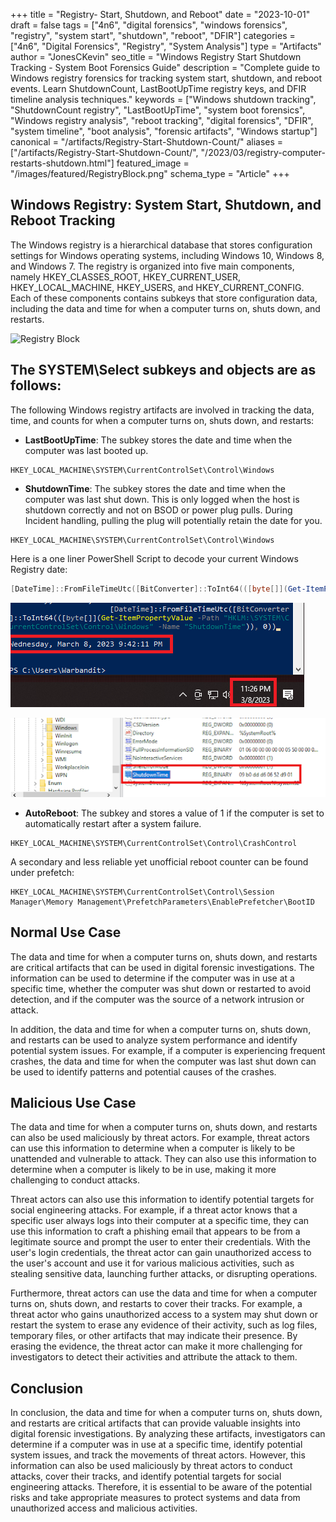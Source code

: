 +++
title = "Registry- Start, Shutdown, and Reboot"
date = "2023-10-01"
draft = false
tags = ["4n6", "digital forensics", "windows forensics", "registry", "system start", "shutdown", "reboot", "DFIR"]
categories = ["4n6", "Digital Forensics", "Registry", "System Analysis"]
type = "Artifacts"
author = "JonesCKevin"
seo_title = "Windows Registry Start Shutdown Tracking - System Boot Forensics Guide"
description = "Complete guide to Windows registry forensics for tracking system start, shutdown, and reboot events. Learn ShutdownCount, LastBootUpTime registry keys, and DFIR timeline analysis techniques."
keywords = ["Windows shutdown tracking", "ShutdownCount registry", "LastBootUpTime", "system boot forensics", "Windows registry analysis", "reboot tracking", "digital forensics", "DFIR", "system timeline", "boot analysis", "forensic artifacts", "Windows startup"]
canonical = "/artifacts/Registry-Start-Shutdown-Count/"
aliases = ["/artifacts/Registry-Start-Shutdown-Count/", "/2023/03/registry-computer-restarts-shutdown.html"]
featured_image = "/images/featured/RegistryBlock.png"
schema_type = "Article"
+++

## Windows Registry: System Start, Shutdown, and Reboot Tracking

The Windows registry is a hierarchical database that stores configuration settings for Windows operating systems, including Windows 10, Windows 8, and Windows 7. The registry is organized into five main components, namely HKEY_CLASSES_ROOT, HKEY_CURRENT_USER, HKEY_LOCAL_MACHINE, HKEY_USERS, and HKEY_CURRENT_CONFIG. Each of these components contains subkeys that store configuration data, including the data and time for when a computer turns on, shuts down, and restarts.

![Registry Block](/images/featured/artifacts/RegistryBlock.png)

## The SYSTEM\Select subkeys and objects are as follows:

The following Windows registry artifacts are involved in tracking the data, time, and counts for when a computer turns on, shuts down, and restarts:

- **LastBootUpTime**: The subkey stores the date and time when the computer was last booted up.

```
HKEY_LOCAL_MACHINE\SYSTEM\CurrentControlSet\Control\Windows
```

- **ShutdownTime**: The subkey stores the date and time when the computer was last shut down. This is only logged when the host is shutdown correctly and not on BSOD or power plug pulls. During Incident handling, pulling the plug will potentially retain the date for you.

```
HKEY_LOCAL_MACHINE\SYSTEM\CurrentControlSet\Control\Windows
```

Here is a one liner PowerShell Script to decode your current Windows Registry date:

```powershell
[DateTime]::FromFileTimeUtc([BitConverter]::ToInt64(([byte[]](Get-ItemPropertyValue -Path "HKLM:\SYSTEM\CurrentControlSet\Control\Windows" -Name "ShutdownTime")), 0))
```

![PowerShell Output 1](images/Restart-Reboot-Shutdown-PoSH1.png)

![PowerShell Output 2](images/Restart-Reboot-Shutdown-PoSH2.png)

- **AutoReboot**: The subkey and stores a value of 1 if the computer is set to automatically restart after a system failure.

```
HKEY_LOCAL_MACHINE\SYSTEM\CurrentControlSet\Control\CrashControl
```

A secondary and less reliable yet unofficial reboot counter can be found under prefetch:

```
HKEY_LOCAL_MACHINE\SYSTEM\CurrentControlSet\Control\Session Manager\Memory Management\PrefetchParameters\EnablePrefetcher\BootID
```

## Normal Use Case

The data and time for when a computer turns on, shuts down, and restarts are critical artifacts that can be used in digital forensic investigations. The information can be used to determine if the computer was in use at a specific time, whether the computer was shut down or restarted to avoid detection, and if the computer was the source of a network intrusion or attack.

In addition, the data and time for when a computer turns on, shuts down, and restarts can be used to analyze system performance and identify potential system issues. For example, if a computer is experiencing frequent crashes, the data and time for when the computer was last shut down can be used to identify patterns and potential causes of the crashes.

## Malicious Use Case

The data and time for when a computer turns on, shuts down, and restarts can also be used maliciously by threat actors. For example, threat actors can use this information to determine when a computer is likely to be unattended and vulnerable to attack. They can also use this information to determine when a computer is likely to be in use, making it more challenging to conduct attacks.

Threat actors can also use this information to identify potential targets for social engineering attacks. For example, if a threat actor knows that a specific user always logs into their computer at a specific time, they can use this information to craft a phishing email that appears to be from a legitimate source and prompt the user to enter their credentials. With the user's login credentials, the threat actor can gain unauthorized access to the user's account and use it for various malicious activities, such as stealing sensitive data, launching further attacks, or disrupting operations.

Furthermore, threat actors can use the data and time for when a computer turns on, shuts down, and restarts to cover their tracks. For example, a threat actor who gains unauthorized access to a system may shut down or restart the system to erase any evidence of their activity, such as log files, temporary files, or other artifacts that may indicate their presence. By erasing the evidence, the threat actor can make it more challenging for investigators to detect their activities and attribute the attack to them.

## Conclusion

In conclusion, the data and time for when a computer turns on, shuts down, and restarts are critical artifacts that can provide valuable insights into digital forensic investigations. By analyzing these artifacts, investigators can determine if a computer was in use at a specific time, identify potential system issues, and track the movements of threat actors. However, this information can also be used maliciously by threat actors to conduct attacks, cover their tracks, and identify potential targets for social engineering attacks. Therefore, it is essential to be aware of the potential risks and take appropriate measures to protect systems and data from unauthorized access and malicious activities.
